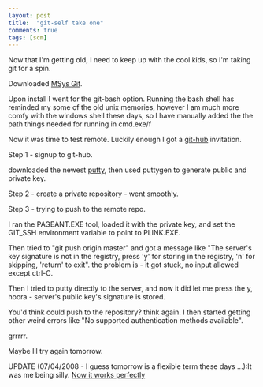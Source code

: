 ```yaml
---
layout: post
title:  "git-self take one"
comments: true
tags: [scm]
---
```



Now that I'm getting old, I need to keep up with the cool kids, so I'm taking git for a spin.



Downloaded [MSys Git](http://code.google.com/p/msysgit/downloads/list).

Upon install I went for the git-bash option. Running the bash shell has reminded my some of the old unix memories, however I am much more comfy with the windows shell these days, so I have manually added the the path things needed for running in cmd.exe/f



Now it was time to test remote. Luckily enough I got a [git-hub](http://github.com/) invitation. 



Step 1 - signup to git-hub.

downloaded the newest [putty](http://www.putty.org/), then used puttygen to generate public and private key.



Step 2 - create a private repository - went smoothly.



Step 3 - trying to push to the remote repo.

I ran the PAGEANT.EXE tool, loaded it with the private key, and set the GIT_SSH environment variable to point to PLINK.EXE.

Then tried to "git push origin master" and got a message like "The server's key signature is not in the registry, press 'y' for storing in the registry, 'n' for skipping, 'return' to exit". the problem is - it got stuck, no input allowed except ctrl-C. 



Then I tried to putty directly to the server, and now it did let me press the y, hoora - server's public key's signature is stored.

You'd think could push to the repository? think again. I then started getting other weird errors like "No supported authentication methods available".



grrrrr.



Maybe Ill try again tomorrow.



UPDATE (07/04/2008 - I guess tomorrow is a flexible term these days ...):It was me being silly. [Now it works perfectly](http://kenegozi.com/Blog/2008/04/07/gitself-take-two-github-key-configuration.aspx)

